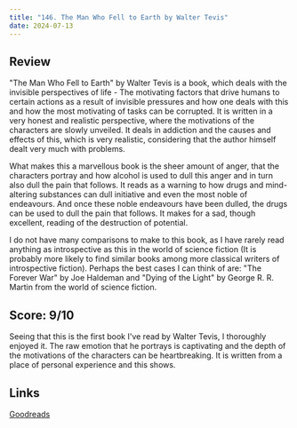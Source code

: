 ```yaml
---
title: "146. The Man Who Fell to Earth by Walter Tevis"
date: 2024-07-13
---
```

## Review
"The Man Who Fell to Earth" by Walter Tevis is a book, which deals with the invisible perspectives of life - The motivating factors that drive humans to certain actions as a result of invisible pressures and how one deals with this and how the most motivating of tasks can be corrupted. It is written in a very honest and realistic perspective, where the motivations of the characters are slowly unveiled. It deals in addiction and the causes and effects of this, which is very realistic, considering that the author himself dealt very much with problems.

What makes this a marvellous book is the sheer amount of anger, that the characters portray and how alcohol is used to dull this anger and in turn also dull the pain that follows. It reads as a warning to how drugs and mind-altering substances can dull initiative and even the most noble of endeavours. And once these noble endeavours have been dulled, the drugs can be used to dull the pain that follows. It makes for a sad, though excellent, reading of the destruction of potential.

I do not have many comparisons to make to this book, as I have rarely read anything as introspective as this in the world of science fiction (It is probably more likely to find similar books among more classical writers of introspective fiction). Perhaps the best cases I can think of are: "The Forever War" by Joe Haldeman and "Dying of the Light" by George R. R. Martin from the world of science fiction.

## Score: 9/10
Seeing that this is the first book I've read by Walter Tevis, I thoroughly enjoyed it. The raw emotion that he portrays is captivating and the depth of the motivations of the characters can be heartbreaking. It is written from a place of personal experience and this shows.

## Links
[Goodreads](https://www.goodreads.com/en/book/show/396329)